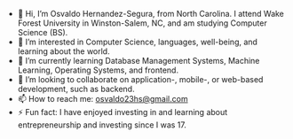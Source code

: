 - 👋 Hi, I’m Osvaldo Hernandez-Segura, from North Carolina. I attend Wake Forest University in Winston-Salem, NC, and am studying Computer Science (BS).
- 👀 I’m interested in Computer Science, languages, well-being, and learning about the world.
- 🌱 I’m currently learning Database Management Systems, Machine Learning, Operating Systems, and frontend.
- 💞️ I’m looking to collaborate on application-, mobile-, or web-based development, such as backend.
- 📫 How to reach me: osvaldo23hs@gmail.com
- ⚡ Fun fact: I have enjoyed investing in and learning about entrepreneurship and investing since I was 17.

<!---
A1-D0/A1-D0 is a ✨ special ✨ repository because its `README.md` (this file) appears on your GitHub profile.
You can click the Preview link to take a look at your changes.
--->
